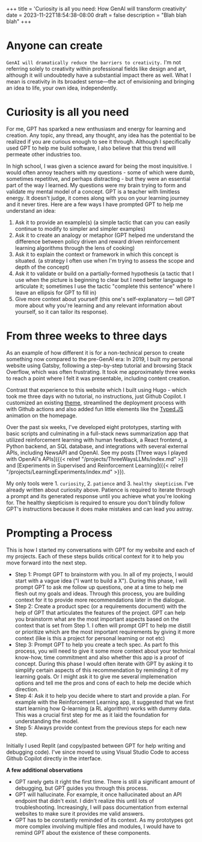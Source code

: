 +++
title = 'Curiosity is all you need: How GenAI will transform creativity'
date = 2023-11-22T18:54:38-08:00
draft = false
description = "Blah blah blah"
+++

# Anyone can create

`GenAI will dramatically reduce the barriers to creativity.` I'm not referring solely to creativity within professional fields like design and art, although it will undoubtedly have a substantial impact there as well. What I mean is creativity in its broadest sense—the act of envisioning and bringing an idea to life, your own idea, independently. 
  
# Curiosity is all you need

For me, GPT has sparked a new enthusiasm and energy for learning and creation. Any topic, any thread, any thought, any idea has the potential to be realized if you are curious enough to see it through. Although I specifically used GPT to help me build software, I also believe that this trend will permeate other industries too.

In high school, I was given a science award for being the most inquisitive. I would often annoy teachers with my questions - some of which were dumb, sometimes repetitive, and perhaps distracting - but they were an essential part of the way I learned. My questions were my brain trying to form and validate my mental model of a concept. GPT is a teacher with limitless energy. It doesn't judge, it comes along with you on your learning journey and it never tires. Here are a few ways I have prompted GPT to help me understand an idea: 
1. Ask it to provide an example(s) (a simple tactic that can you can easily continue to modify to simpler and simpler examples)
2. Ask it to create an analogy or metaphor (GPT helped me understand the difference between policy driven and reward driven reinforcement learning algorithms through the lens of cooking)
3. Ask it to explain the context or framework in which this concept is situated. (a strategy I often use when I'm trying to assess the scope and depth of the concept)
4. Ask it to validate or build on a partially-formed hypothesis (a tactic that I use when the picture is beginning to clear but I need better language to articulate it; sometimes I use the tactic "complete this sentence" where I leave an ellipsis for GPT to fill in)
5. Give more context about yourself (this one's self-explanatory — tell GPT more about why you're learning and any relevant information about yourself, so it can tailor its response).

# From three weeks to three days

As an example of how different it is for a non-technical person to create something now compared to the pre-GenAI era: In 2019, I built my personal website using Gatsby, following a step-by-step tutorial and browsing Stack Overflow, which was often frustrating. It took me approximately three weeks to reach a point where I felt it was presentable, including content creation.

Contrast that experience to this website which I built using Hugo - which took me three days with no tutorial, no instructions, just Github Copilot. I customized an existing [theme](https://themes.gohugo.io/themes/archie/), streamlined the deployment process with with Github actions and also added fun little elements like the [Typed.JS](https://mattboldt.com/demos/typed-js/) animation on the homepage. 

Over the past six weeks, I've developed eight prototypes, starting with basic scripts and culminating in a full-stack news summarization app that utilized reinforcement learning with human feedback, a React frontend, a Python backend, an SQL database, and integrations with several external APIs, including NewsAPI and OpenAI. See my posts [Three ways I played with OpenAI's APIs]({{< relref "/projects/ThreeWaysLLMs/index.md" >}}) and [Experiments in Supervised and Reinforcement Learning]({{< relref "/projects/LearningExperiments/index.md" >}}). 

My only tools were 1. `curiosity`, 2. `patience` and 3. `healthy skepticism`. I've already written about curiosity above. Patience is required to iterate through a prompt and its generated response until you achieve what you're looking for. The healthy skepticism is required to ensure you don't blindly follow GPT's instructions because it does make mistakes and can lead you astray.

# Prompting a Process

This is how I started my conversations with GPT for my website and each of my projects. Each of these steps builds critical context for it to help you move forward into the next step.

- Step 1: Prompt GPT to brainstorm with you. In all of my projects, I would start with a vague idea ("I want to build a X"). During this phase, I will prompt GPT to ask me follow up questions, one at a time to help me flesh out my goals and ideas. Through this process, you are building context for it to provide more recommendations later in the dialogue. 
- Step 2: Create a product spec (or a requirements document) with the help of GPT that articulates the features of the project. GPT can help you brainstorm what are the most important aspects based on the context that is set from Step 1. I often will prompt GPT to help me distill or prioritize which are the most important requirements by giving it more context (like is this a project for personal learning or not etc)
- Step 3: Prompt GPT to help you create a tech spec. As part fo this process, you will need to give it some more context about your technical know-how, time commitment and also whether this app is a proof of concept. During this phase I would often iterate with GPT by asking it to simplify certain aspects of this recommendation by reminding it of my learning goals. Or I might ask it to give me several implemenation options and tell me the pros and cons of each to help me decide which direction. 
- Step 4: Ask it to help you decide where to start and provide a plan. For example with the Reinforcement Learning app, it suggested that we first start learning how Q-learning (a RL algorithm) works with dummy data. This was a crucial first step for me as it laid the foundation for understanding the model.
- Step 5: Always provide context from the previous steps for each new step.

Initially I used Replit (and copy/pasted between GPT for help writing and debugging code). I've since moved to using Visual Studio Code to access Github Copilot directly in the interface.

**A few additional observations**
- GPT rarely gets it right the first time. There is still a significant amount of debugging, but GPT guides you through this process.
- GPT will hallucinate. For example, it once hallucinated about an API endpoint that didn't exist. I didn't realize this until lots of troubleshooting. Increasingly, I will pass documentation from external websites to make sure it provides me valid answers.
- GPT has to be constantly reminded of its context. As my prototypes got more complex involving multiple files and modules, I would have to remind GPT about the existence of these components. 

 